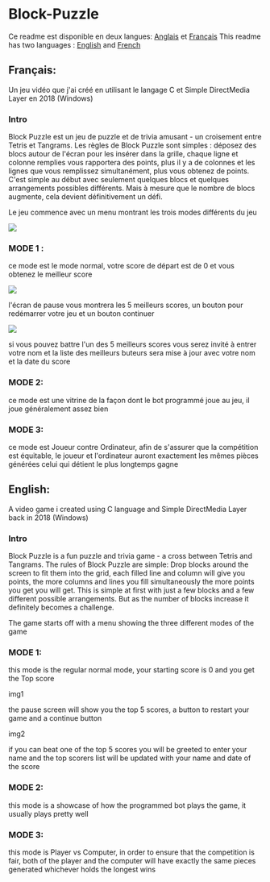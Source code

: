 # Block-Puzzle
Ce readme est disponible en deux langues: [Anglais](#english) et [Français](#français)
This readme has two languages : [English](#english) and [French](#français)



## Français:
Un jeu vidéo que j'ai créé en utilisant le langage C et Simple DirectMedia Layer en 2018 (Windows)

### Intro

Block Puzzle est un jeu de puzzle et de trivia amusant - un croisement entre Tetris et Tangrams.
Les règles de Block Puzzle sont simples : déposez des blocs autour de l'écran pour les insérer dans la grille, chaque ligne et colonne remplies vous rapportera des points, plus il y a de colonnes
et les lignes que vous remplissez simultanément, plus vous obtenez de points.
C'est simple au début avec seulement quelques blocs et quelques arrangements possibles différents. Mais à mesure que le nombre de blocs augmente, cela devient définitivement un défi.

Le jeu commence avec un menu montrant les trois modes différents du jeu

![](screenshots/mode-1/Screenshot%20(173))

### MODE 1 :
ce mode est le mode normal, votre score de départ est de 0 et vous obtenez le meilleur score

![](screenshots/mode-1/Screenshot%20(174))

l'écran de pause vous montrera les 5 meilleurs scores, un bouton pour redémarrer votre jeu et un bouton continuer

![](screenshots/mode-1/Screenshot%20(173))


si vous pouvez battre l'un des 5 meilleurs scores
vous serez invité à entrer votre nom et la liste des meilleurs buteurs sera mise à jour avec votre nom et la date du score

### MODE 2:
ce mode est une vitrine de la façon dont le bot programmé joue au jeu, il joue généralement assez bien


### MODE 3:
ce mode est Joueur contre Ordinateur, afin de s'assurer que la compétition est équitable, le joueur et l'ordinateur auront exactement les mêmes pièces générées
celui qui détient le plus longtemps gagne










## English:
A video game i created using C language and Simple DirectMedia Layer back in 2018 (Windows)

### Intro

Block Puzzle is a fun puzzle and trivia game - a cross between Tetris and Tangrams. 
The rules of Block Puzzle are simple: Drop blocks around the screen to fit them into the grid, each filled line and column will give you points, the more columns
and lines you fill simultaneously the more points you get you will get.
This is simple at first with just a few blocks and a few different possible arrangements. But as the number of blocks increase it definitely becomes a challenge.


The game starts off with a menu showing the three different modes of the game


### MODE 1:
this mode is the regular normal mode, your starting score is 0 and you get the Top score 

img1

the pause screen will show you the top 5 scores, a button to restart your game and a continue button

img2


if you can beat one of the top 5 scores
you will be greeted to enter your name and the top scorers list will be updated with your name and date of the score

### MODE 2:
this mode is a showcase of how the programmed bot plays the game, it usually plays pretty well 


### MODE 3:
this mode is Player vs Computer, in order to ensure that the competition is fair, both of the player and the computer will have exactly the same pieces generated
whichever holds the longest wins 
